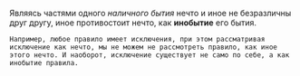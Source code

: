 Являясь частями одного *наличного бытия* нечто и иное не                безразличны друг другу, иное противостоит нечто, как **инобытие** его бытия.

`Например, любое правило имеет исключения, при этом рассматривая исключение как нечто, мы не можем не рассмотреть правило, как иное этого нечто. И наоборот, исключение существует не само по себе, а как инобытие правила.`
